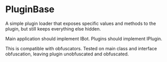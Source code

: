 # PluginBase

A simple plugin loader that exposes specific values and methods to the plugin, but still keeps everything else hidden.

Main application should implement IBot.
Plugins should implement IPlugin.


This is compatible with obfuscators. 
Tested on main class and interface obfuscation, leaving plugin unobfuscated and obfuscated.

